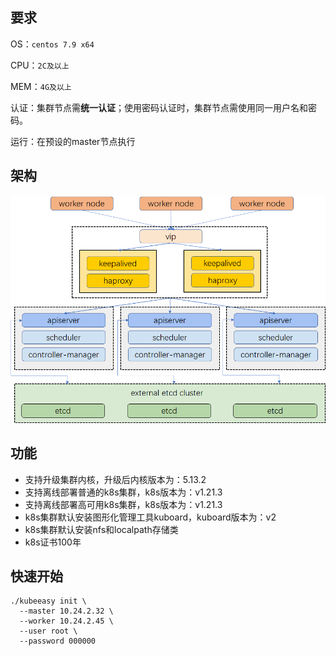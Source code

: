 ## 要求

OS：`centos 7.9 x64`

CPU：`2C及以上`

MEM：`4G及以上`

认证：集群节点需**统一认证**；使用密码认证时，集群节点需使用同一用户名和密码。

运行：在预设的master节点执行

## 架构

![architecture-ha-k8s-cluster](https://raw.githubusercontent.com/kongyu666/kubeeasy/main/images/architecture-ha-k8s-cluster.png)

## 功能

- 支持升级集群内核，升级后内核版本为：5.13.2
- 支持离线部署普通的k8s集群，k8s版本为：v1.21.3
- 支持离线部署高可用k8s集群，k8s版本为：v1.21.3
- k8s集群默认安装图形化管理工具kuboard，kuboard版本为：v2
- k8s集群默认安装nfs和localpath存储类
- k8s证书100年

## 快速开始

```shell
./kubeeasy init \
  --master 10.24.2.32 \
  --worker 10.24.2.45 \
  --user root \
  --password 000000
```


